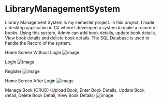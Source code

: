 # LibraryManagementSystem
Library Management System is my semester project. In this project, I made a desktop application in C# where I developed a system to make a record of books. Using this system, Admin can add book details, update book details, View book details and dellete book details. The SQL Database is used to handle the Record of the system.

Home Screen Without Login
![image](https://user-images.githubusercontent.com/57446794/187721760-476d7098-4616-4e98-a0d6-c2cddc0aa674.png)

Login
![image](https://user-images.githubusercontent.com/57446794/187721571-7178bfed-826e-432a-9731-17ae4b5c40af.png)

Register
![image](https://user-images.githubusercontent.com/57446794/187721627-1998d7aa-05eb-4671-9e2c-8cfc613354ab.png)

Home Screen After Login
![image](https://user-images.githubusercontent.com/57446794/187721869-5694d084-c6f1-43b3-bc33-5aa127e4f8d2.png)

Manage Book (CRUD) (Upload Book, Enter Book Details, Update Book detail, Delete Book Detail, View Book Details)
![image](https://user-images.githubusercontent.com/57446794/187722193-2888b495-b955-4eff-9081-5f9209c4f45e.png)
